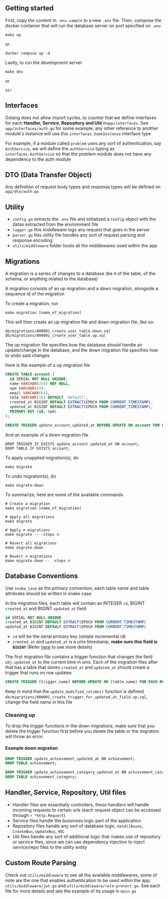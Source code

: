 ## Getting started

First, copy the content in `.env.sample` to a new `.env` file. Then, compose the docker container that will run the database server on port specified on `.env`

```
make up
```

or

```
docker compose up -d
```

Lastly, to run the development server

```
make dev
```

or

```
air
```

## Interfaces

Golang does not allow import cycles, to counter that we define interfaces for each **Handler, Service, Repository and Util** in`app/interfaces`. See `app/interfaces/auth.go` for some example, any other reference to another module's instance will use this `interfaces.SomeInstance` interface type

For example, if a module called `problem` uses any sort of authentication, say `AuthService`, we will define the `authService` typing as `interfaces.AuthService` so that the problem module does not have any dependency to the auth module

## DTO (Data Transfer Object)

Any definition of request body types and response types will be defined on `app/dto/auth.go`

## Utility

- `config.go` extracts the `.env` file and initialized a `Config` object with the datas extracted from the environment file
- `logger.go` this middleware logs any request that goes in the server
- `parser.go` this utility file handles any sort of request parsing and response encoding
- `utils/middleware` folder hosts all the middlewares used within the app

## Migrations

A migration is a series of changes to a database (be it of the table, of the schema, or anything related to the database)

A migration consists of an up migration and a down migration, alongside a sequence id of the migration

To create a migration, run

```
make migration [name_of_migration]
```

This will then create an up migration file and down migration file, like so:

```
db/migrations/000001_create_user_table.down.sql
db/migrations/000001_create_user_table.up.sql
```

The up migration file specifies how the database should handle an update/change in the database, and the down migration file specifies how to undo said changes

Here is the example of a up migration file

```sql
CREATE TABLE account (
  id SERIAL NOT NULL UNIQUE,
  name VARCHAR(256) NOT NULL,
  npm VARCHAR(64),
  email VARCHAR(64),
  role VARCHAR(16) DEFAULT 'default',
  created_at BIGINT DEFAULT EXTRACT(EPOCH FROM CURRENT_TIMESTAMP),
  updated_at BIGINT DEFAULT EXTRACT(EPOCH FROM CURRENT_TIMESTAMP),
  PRIMARY KEY (id, npm)
);

CREATE TRIGGER update_account_updated_at BEFORE UPDATE ON account FOR EACH ROW EXECUTE PROCEDURE update_modified_column();
```

And an example of a down migration file

```psql
DROP TRIGGER IF EXISTS update_account_updated_at ON account;
DROP TABLE IF EXISTS account;
```

To apply unapplied migration(s), do

```
make migrate
```

To undo migration(s), do

```
make migrate-down
```

To summarize, here are some of the available commands

```
# Create a migration
make migration [name_of_migration]

# Apply all migrations
make migrate

# Apply n migrations
make migrate -- -steps n

# Revert all migrations
make migrate-down

# Revert n migrations
make migrate-down -- -steps n
```

## Database Conventions

Use `snake_case` as the primary convention, each table name and table attributes should be written in snake case

In the migration files, each table will contain an INTEGER `id`, BIGINT `created_at` and BIGINT `updated_at` field

```sql
id SERIAL NOT NULL UNIQUE
created_at BIGINT DEFAULT EXTRACT(EPOCH FROM CURRENT_TIMESTAMP)
updated_at BIGINT DEFAULT EXTRACT(EPOCH FROM CURRENT_TIMESTAMP)
```

- `id` will be the serial primary key (simple incremental id)
- `created_at` and `updated_at` is a unix timestamp, **make sure this field is `BIGINT`** (Refer [here](https://stackoverflow.com/questions/11799160/postgresql-field-type-for-unix-timestamp) to see more details)

The first migration file contains a trigger function that changes the field `obj.updated_at` to the current time in unix. Each of the migration files after that has a table that stores `created_at` and `updated_at` should create a trigger that runs on row updates

```sql
CREATE TRIGGER [trigger_name] BEFORE UPDATE ON [table_name] FOR EACH ROW EXECUTE PROCEDURE update_modified_column();
```

Keep in mind that the `update_modified_column()` function is defined `db/migrations/000001_create_trigger_for_updated_at_field.up.sql`, change the field name in this file

### Cleaning up

To drop the trigger functions in the down migrations, make sure that you delete the trigger function first before you delete the table or the migration will throw an error.

#### Example down migration

```sql
DROP TRIGGER update_achievement_updated_at ON achievement;
DROP TABLE achievement;

DROP TRIGGER update_achievement_category_updated_at ON achievement_category;
DROP TABLE achievement_category;
```

## Handler, Service, Repository, Util files

- Handler files are essentially controllers, these handlers will handle incoming requests to certain urls (each request object can be accessed through `r *http.Request`)
- Service files handle the bussiness logic part of the application
- Repository files handle any sort of database logic, `GetAllBuses`, `CreateBus`, `UpdateBus`, etc
- Util files handle any sort of additional logic that makes use of repository or service files, since we can use dependency injection to inject service/repo files to the utility entity

## Custom Route Parsing

Check out `utils/middleware` to see all the available middlewares, some of note are the one that enables authentication to be used within the app, `utils/middleware/jwt.go` and `utils/middleware/role-protect.go`. See each file for more details and see the example of its usage in `main.go`
